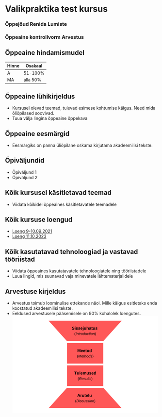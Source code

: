 # Valikpraktika test kursus

### Õppejõud Renida Lumiste

### Õppeaine kontrollvorm Arvestus

## Õppeaine hindamismudel

| Hinne  | Osakaal |
| ---------- | ---------- |
| A     | 51-100%     |
| MA     | alla 50%     |

## Õppeaine lühikirjeldus

- Kursusel olevad teemad, tulevad esimese kohtumise käigus. Need mida õliõpilased soovivad.
- Tuua välja lingina õppeaine õppekava

## Õppeaine eesmärgid

- Eesmärgiks on panna üliõpilane oskama kirjutama akadeemilisi tekste.

## Õpiväljundid

- Õpiväljund 1
- Õpiväljund 2

## Kõik kursusel käsitletavad teemad

- Viidata kõikidel õppeaines käsitletavatele teemadele

## Kõik kursuse loengud

- [Loeng 9-10.09.2021](/Loengud/loeng1.md)
- [Loeng 11.10.2023](/Loengud/loeng2.md)

## Kõik kasutatavad tehnoloogiad ja vastavad tööriistad

- Viidata õppeaines kasutatavatele tehnoloogiatele ning tööriistadele
- Luua lingid, mis suunavad vaja minevatele lähtematerjalidele

## Arvestuse kirjeldus

- Arvestus toimub loominulise ettekande näol. Mille käigus esitletaks enda koostatud akadeemilisi tekste.
- Eeldused arvestusele pääsemisele on 90% kohalolek loengutes.
![pildi nimi](/Pildid/akadeemilineTekst1.jpg)
